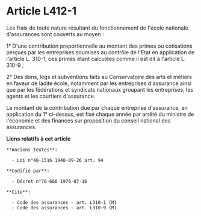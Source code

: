 # Article L412-1

Les frais de toute nature résultant du fonctionnement de l'école nationale d'assurances sont couverts au moyen :

1° D'une contribution proportionnelle au montant des primes ou cotisations perçues par les entreprises soumises au contrôle
de l'Etat en application de l'article L. 310-1, ces primes étant calculées comme il est dit à l'article L. 310-9 ;

2° Des dons, legs et subventions faits au Conservatoire des arts et métiers en faveur de ladite école, notamment par les
entreprises d'assurance ainsi que par les fédérations et syndicats nationaux groupant les entreprises, les agents et les
courtiers d'assurance.

Le montant de la contribution due par chaque entreprise d'assurance, en application du 1° ci-dessus, est fixé chaque année
par arrêté du ministre de l'économie et des finances sur proposition du conseil national des assurances.

**Liens relatifs à cet article**

	**Anciens textes**:

	  - Loi n°48-1516 1948-09-26 art. 94

	**Codifié par**:

	  - Décret n°76-666 1976-07-16

	**Cite**:

	  - Code des assurances - art. L310-1 (M)
	  - Code des assurances - art. L310-9 (M)
